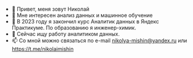 - 👋 Привет, меня зовут Николай
- 👀 Мне интересен анализ данных и машинное обучение
- 🌱 В 2023 году я закончил курс Аналитик данных в Яндекс Практикуме. По образованию я инженер-химик.
- 💞️ Сейчас ищу работу аналитиком данных.
- 📫 Со мной можно связаться по e-mail nikolya-mishin@yandex.ru или https://t.me/nikolaimishin

<!---
mishinnik/mishinnik is a ✨ special ✨ repository because its `README.md` (this file) appears on your GitHub profile.
You can click the Preview link to take a look at your changes.
--->
